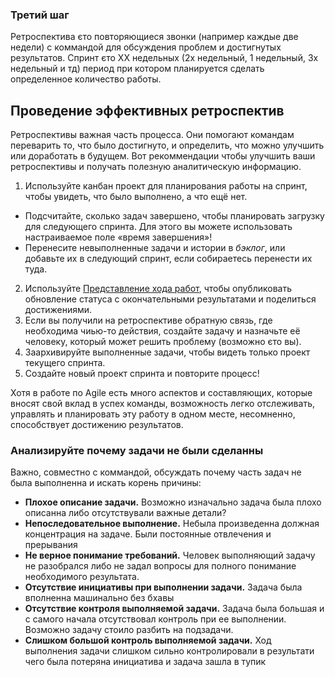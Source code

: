 
### Третий шаг

Ретроспектива єто повторяющиеся звонки (например каждые две недели) с коммандой для обсуждения проблем и достигнутых результатов.
Спринт єто ХХ недельных (2х недельный, 1 недельный, 3х недельный и тд) период при котором планируется сделать определенное количество работы.

## Проведение эффективных ретроспектив

Ретроспективы важная часть процесса. Они помогают командам переварить то, что было достигнуто, и определить, что можно улучшить или доработать в будущем. Вот рекоммендации чтобы улучшить ваши ретроспективы и получать полезную аналитическую информацию.

1. Используйте канбан проект для планирования работы на  спринт, чтобы увидеть, что было выполнено, а что ещё нет.

- Подсчитайте, сколько задач завершено, чтобы планировать загрузку для следующего спринта. Для этого вы можете использовать настраиваемое поле «время завершения»!
- Перенесите невыполненные задачи и истории в _бэклог_, или добавьте их в следующий спринт, если собираетесь перенести их туда.

2. Используйте [Представление хода работ](https://asana.com/ru/guide/team/advanced/status-updates-progress "Представление хода работ"), чтобы опубликовать обновление статуса с окончательными результатами и поделиться достижениями.
3. Если вы получили на ретроспективе обратную связь, где необходима чиью-то действия, создайте задачу и назначьте её человеку, который может решить проблему (возможно єто вы).
4. Заархивируйте выполненные задачи, чтобы видеть только проект текущего спринта. 
5. Создайте новый проект спринта и повторите процесс!

Хотя в работе по Agile есть много аспектов и составляющих, которые вносят свой вклад в успех команды, возможность легко отслеживать, управлять и планировать эту работу в одном месте, несомненно, способствует достижению результатов.


### Анализируйте почему задачи не были сделанны

Важно, совместно с коммандой, обсуждать почему часть задач не была выполненна и искать корень причины:

- **Плохое описание задачи.** Возможно изначально задача была плохо описанна либо отсутствували важные детали?
- **Непоследовательное выполнение.** Небыла произведенна должная концентрация на задаче. Были постоянные отвлечения и прерывания
- **Не верное понимание требований.** Человек выполняющий задачу не разобрался либо не задал вопросы для полного понимание необходимого результата.
- **Отсутствие инициативы при выполнении задачи.** Задача была вполненна машинально без бхавы
- **Отсутствие контроля выполняемой задачи.** Задача была большая и с самого начала отсутствовал контроль при ее выполнении. Возможно задачу стоило разбить на подзадачи.
- **Слишком большой контроль выполняемой задачи.** Ход выполнения задачи слишком сильно контролировали в результати чего была потеряна инициатива и задача зашла в тупик

